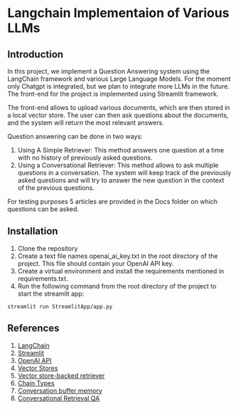 # Langchain Implementaion of Various LLMs

## Introduction
In this project, we implement a Question Answering system using the LangChain framework and various Large Language Models. For the moment only Chatgpt is integrated, but we plan to integrate more LLMs in the future. The front-end for the project is implemented using Streamlit framework. 

The front-end allows to upload various documents, which are then stored in a local vector store. The user can then ask questions about the documents, and the system will return the most relevant answers.

Question answering can be done in two ways:
1. Using A Simple Retriever: This method answers one question at a time with no history of previously asked questions.
2. Using a Conversational Retriever: This method allows to ask multiple questions in a conversation. The system will keep track of the previously asked questions and will try to answer the new question in the context of the previous questions.

For testing purposes 5 articles are provided in the Docs folder on which questions can be asked.

## Installation

1. Clone the repository
2. Create a text file names openai_ai_key.txt in the root directory of the project. This file should contain your OpenAI API key.
3. Create a virtual environment and install the requirements mentioned in requirements.txt.
4. Run the following command from the root directory of the project to start the streamlit app:
```
streamlit run StreamlitApp/app.py
```

## References

1. [LangChain](https://python.langchain.com)
2. [Streamlit](https://streamlit.io)
3. [OpenAI API](https://beta.openai.com)
4. [Vector Stores](https://python.langchain.com/docs/modules/data_connection/vectorstores/)
5. [Vector store-backed retriever](https://python.langchain.com/docs/modules/data_connection/retrievers/how_to/vectorstore)
6. [Chain Types](https://python.langchain.com/docs/modules/chains/document/)
7. [Conversation buffer memory](https://python.langchain.com/docs/modules/memory/how_to/buffer)
8. [Conversational Retrieval QA](https://python.langchain.com/docs/modules/chains/popular/chat_vector_db)



